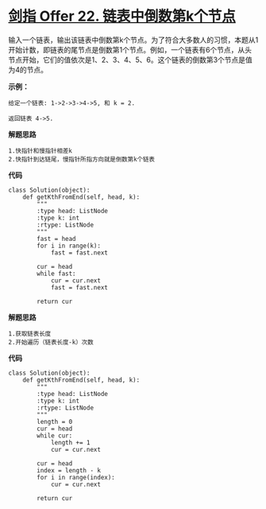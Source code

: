 # [剑指 Offer 22. 链表中倒数第k个节点](https://leetcode-cn.com/problems/lian-biao-zhong-dao-shu-di-kge-jie-dian-lcof/)

输入一个链表，输出该链表中倒数第k个节点。为了符合大多数人的习惯，本题从1开始计数，即链表的尾节点是倒数第1个节点。例如，一个链表有6个节点，从头节点开始，它们的值依次是1、2、3、4、5、6。这个链表的倒数第3个节点是值为4的节点。

 

**示例：**

```
给定一个链表: 1->2->3->4->5, 和 k = 2.

返回链表 4->5.
```



**解题思路**

```
1.快指针和慢指针相差k
2.快指针到达链尾，慢指针所指方向就是倒数第k个链表
```

**代码**

```
class Solution(object):
    def getKthFromEnd(self, head, k):
        """
        :type head: ListNode
        :type k: int
        :rtype: ListNode
        """
        fast = head
        for i in range(k):
            fast = fast.next

        cur = head
        while fast:
            cur = cur.next
            fast = fast.next
            
        return cur
```



**解题思路**

```
1.获取链表长度
2.开始遍历（链表长度-k）次数
```

**代码**

```
class Solution(object):
    def getKthFromEnd(self, head, k):
        """
        :type head: ListNode
        :type k: int
        :rtype: ListNode
        """
        length = 0
        cur = head
        while cur:
            length += 1
            cur = cur.next

        cur = head
        index = length - k
        for i in range(index):
            cur = cur.next

        return cur
```

